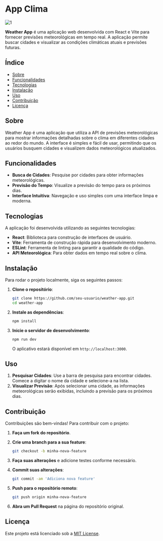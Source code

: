 #  App Clima

![1](https://github.com/user-attachments/assets/112790ed-60ba-4aab-95be-76d07066c83d)

**Weather App** é uma aplicação web desenvolvida com React e Vite para fornecer previsões meteorológicas em tempo real. A aplicação permite buscar cidades e visualizar as condições climáticas atuais e previsões futuras.

## Índice

- [Sobre](#sobre)
- [Funcionalidades](#funcionalidades)
- [Tecnologias](#tecnologias)
- [Instalação](#instalação)
- [Uso](#uso)
- [Contribuição](#contribuição)
- [Licença](#licença)

## Sobre

Weather App é uma aplicação que utiliza a API de previsões meteorológicas para mostrar informações detalhadas sobre o clima em diferentes cidades ao redor do mundo. A interface é simples e fácil de usar, permitindo que os usuários busquem cidades e visualizem dados meteorológicos atualizados.

## Funcionalidades

- **Busca de Cidades**: Pesquise por cidades para obter informações meteorológicas.
- **Previsão do Tempo**: Visualize a previsão do tempo para os próximos dias.
- **Interface Intuitiva**: Navegação e uso simples com uma interface limpa e moderna.

## Tecnologias

A aplicação foi desenvolvida utilizando as seguintes tecnologias:

- **React**: Biblioteca para construção de interfaces de usuário.
- **Vite**: Ferramenta de construção rápida para desenvolvimento moderno.
- **ESLint**: Ferramenta de linting para garantir a qualidade do código.
- **API Meteorológica**: Para obter dados em tempo real sobre o clima.

## Instalação

Para rodar o projeto localmente, siga os seguintes passos:

1. **Clone o repositório**:

   ```bash
   git clone https://github.com/seu-usuario/weather-app.git
   cd weather-app
   ```

2. **Instale as dependências**:

   ```bash
   npm install
   ```

3. **Inicie o servidor de desenvolvimento**:

   ```bash
   npm run dev
   ```

   O aplicativo estará disponível em `http://localhost:3000`.

## Uso

1. **Pesquisar Cidades**: Use a barra de pesquisa para encontrar cidades. Comece a digitar o nome da cidade e selecione-a na lista.
2. **Visualizar Previsão**: Após selecionar uma cidade, as informações meteorológicas serão exibidas, incluindo a previsão para os próximos dias.

## Contribuição

Contribuições são bem-vindas! Para contribuir com o projeto:

1. **Faça um fork do repositório**.
2. **Crie uma branch para a sua feature**:

   ```bash
   git checkout -b minha-nova-feature
   ```

3. **Faça suas alterações** e adicione testes conforme necessário.
4. **Commit suas alterações**:

   ```bash
   git commit -am 'Adiciona nova feature'
   ```

5. **Push para o repositório remoto**:

   ```bash
   git push origin minha-nova-feature
   ```

6. **Abra um Pull Request** na página do repositório original.

## Licença

Este projeto está licenciado sob a [MIT License](LICENSE).



